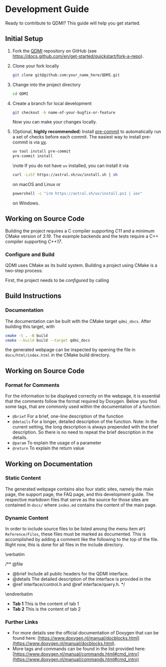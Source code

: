 # Development Guide

<!-- IMPORTANT: Keep the line above as the first line. -->
<!-- This file is a static page and included in the CMakeLists.txt file. -->

Ready to contribute to QDMI? This guide will help you get started.

## Initial Setup

1. Fork the [QDMI](https://github.com/Munich-Quantum-Software-Stack/QDMI) repository on GitHub (see <https://docs.github.com/en/get-started/quickstart/fork-a-repo>).

2. Clone your fork locally

   ```sh
   git clone git@github.com:your_name_here/QDMI.git
   ```
   
3. Change into the project directory

   ```sh
   cd QDMI
   ```
   
4. Create a branch for local development

   ```sh
   git checkout -b name-of-your-bugfix-or-feature
   ```
   
   Now you can make your changes locally.

5. (Optional, **highly recommended**) Install [pre-commit](https://pre-commit.com/) to automatically run a set of checks before each commit. The easiest way to install pre-commit is via [uv](https://docs.astral.sh/uv/).

   ```sh
   uv tool install pre-commit
   pre-commit install
   ```

   \note
   If you do not have `uv` installed, you can install it via
    ```sh
    curl -LsSf https://astral.sh/uv/install.sh | sh
    ```
   on macOS and Linux or
   ```sh
   powershell -c "irm https://astral.sh/uv/install.ps1 | iex"
   ```
   on Windows.

## Working on Source Code

Building the project requires a C compiler supporting _C11_ and a minimum CMake version of _3.19_.
The example backends and the tests require a C++ compiler supporting _C++17_.

### Configure and Build

QDMI uses CMake as its build system.
Building a project using CMake is a two-step process:

First, the project needs to be _configured_ by calling




## Build Instructions

### Documentation

The documentation can be built with the CMake target `qdmi_docs`. After building this target, with

```sh
cmake -S . -B build
cmake --build build --target qdmi_docs
```

the generated webpage can be inspected by opening the file in `docs/html/index.html` in the CMake
build directory.

## Working on Source Code

<!-- TODO -->

### Format for Comments

For the information to be displayed correctly on the webpage, it is essential that the comments
follow the format required by Doxygen. Below you find some tags, that are commonly used within the
documentation of a function:

- `@brief` For a brief, one-line description of the function
- `@details` For a longer, detailed description of the function. Note: In the current setting, the
  long description is always prepended with the brief description. So there is no need to repeat the
  brief description in the details.
- `@param` To explain the usage of a parameter
- `@return` To explain the return value

## Working on Documentation

### Static Content

The generated webpage contains also four static sites, namely the main page, the support page, the
FAQ page, and this development guide. The respective markdown files that serve as the source for
those sites are contained in `docs/` where `index.md` contains the content of the main page.

### Dynamic Content

In order to include source files to be listed among the menu item `API Reference/Files`, these files
must be marked as documented. This is accomplished by adding a comment like the following to the top
of the file. Right now, this is done for all files in the include directory.

\verbatim

/** @file
 * @brief Include all public headers for the QDMI interface.
 * @details The detailed description of the interface is provided in the 
 * @ref interface/control.h and @ref interface/query.h.
 */

\endverbatim

<div class="tabbed">

- <b class="tab-title">Tab 1</b> This is the content of tab 1
- <b class="tab-title">Tab 2</b> This is the content of tab 2

</div>

### Further Links

- For more details see the official documentation of Doxygen that can be found here:
  [https://www.doxygen.nl/manual/docblocks.html](https://www.doxygen.nl/manual/docblocks.html).
- More tags and commands can be found in the list provided here:
  [https://www.doxygen.nl/manual/commands.html#cmd_intro](https://www.doxygen.nl/manual/commands.html#cmd_intro)
